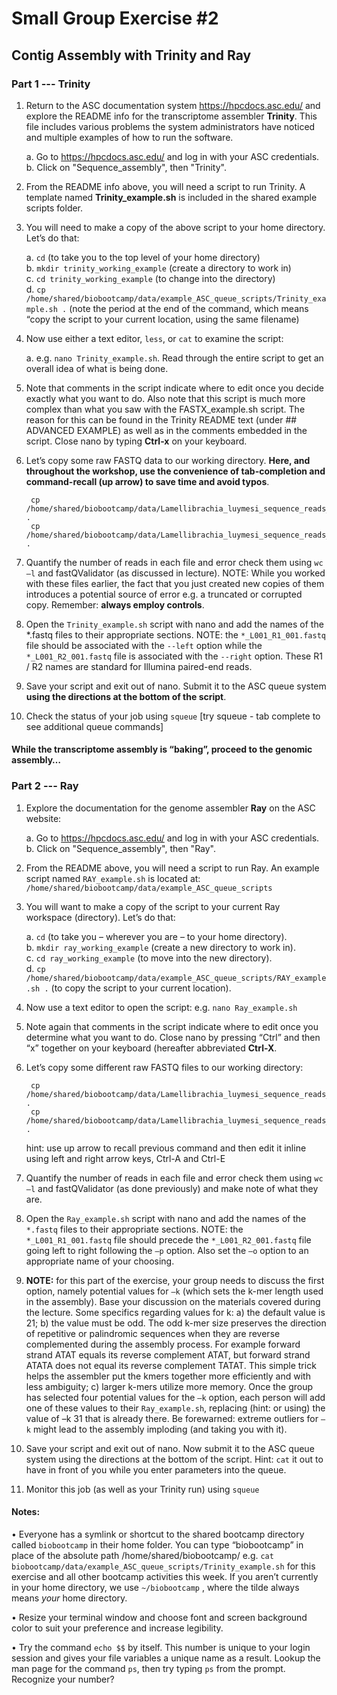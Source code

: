 # Small Group Exercise #2
## Contig Assembly with Trinity and Ray

### Part 1 --- Trinity

1) Return to the ASC documentation system https://hpcdocs.asc.edu/ and explore the README info for the transcriptome assembler **Trinity**. This file includes various problems the system administrators have noticed and multiple examples of how to run the software.

    a. Go to https://hpcdocs.asc.edu/ and log in with your ASC credentials.  
    b. Click on "Sequence_assembly", then "Trinity".  


1) From the README info above, you will need a script to run Trinity. A template named **Trinity_example.sh** is included in the shared example scripts folder.

1) You will need to make a copy of the above script to your home directory. Let’s do that:

    a. `cd` (to take you to the top level of your home directory)  
    b. `mkdir trinity_working_example` (create a directory to work in)  
    c. `cd trinity_working_example` (to change into the directory)  
    d. `cp  /home/shared/biobootcamp/data/example_ASC_queue_scripts/Trinity_example.sh .`  (note the period at the end of the command, which means “copy the script to your current location, using the same filename)  

1) Now use either a text editor, `less`, or `cat` to examine the script:

    a. e.g. `nano Trinity_example.sh`. Read through the entire script to get an overall idea of what is being done.   

1) Note that comments in the script indicate where to edit once you decide exactly what you want to do. Also note that this script is much more complex than what you saw with the FASTX_example.sh script. The reason for this can be found in the Trinity README text (under ## ADVANCED EXAMPLE) as well as in the comments embedded in the script.  Close nano by typing **Ctrl-x** on your keyboard.

1) Let’s copy some raw FASTQ data to our working directory. **Here, and throughout the workshop, use the convenience of tab-completion and command-recall (up arrow) to save time and avoid typos**.

        cp /home/shared/biobootcamp/data/Lamellibrachia_luymesi_sequence_reads_for_assembly/Lamellibrachia_luymesi_transcriptomic_sub1M_L001_R1_001.fastq .
        cp /home/shared/biobootcamp/data/Lamellibrachia_luymesi_sequence_reads_for_assembly/Lamellibrachia_luymesi_transcriptomic_sub1M_L001_R2_001.fastq .   

1) Quantify the number of reads in each file and error check them using `wc –l` and fastQValidator (as discussed in lecture). NOTE: While you worked with these files earlier, the fact that you just created new copies of them introduces a potential source of error e.g. a truncated or corrupted copy.  Remember: **always employ controls**.

1) Open the `Trinity_example.sh`  script with nano and add the names of the \*.fastq files to their appropriate sections. NOTE: the `*_L001_R1_001.fastq` file should be associated with the `--left` option while the `*_L001_R2_001.fastq` file is associated with the `--right` option. These R1 / R2 names are standard for Illumina paired-end reads.

1) Save your script and exit out of nano.  Submit it to the ASC queue system **using the directions at the bottom of the script**.

1) Check the status of your job using `squeue`  [try squeue - tab complete to see additional queue commands]


#### While the transcriptome assembly is “baking”, proceed to the genomic assembly…


### Part 2 --- Ray

1) Explore the documentation for the genome assembler **Ray** on the ASC website:

    a. Go to https://hpcdocs.asc.edu/ and log in with your ASC credentials.  
    b. Click on "Sequence_assembly", then "Ray".  

1) From the README above, you will need a script to run Ray. An example script named `RAY_example.sh` is located at: `/home/shared/biobootcamp/data/example_ASC_queue_scripts`

1) You will want to make a copy of the script to your current Ray workspace (directory). Let’s do that:  

    a. `cd`   (to take you – wherever you are – to your home directory).   
    b. `mkdir ray_working_example`  (create a new directory to work in).  
    c. `cd ray_working_example`  (to move into the new directory).  
    d. `cp /home/shared/biobootcamp/data/example_ASC_queue_scripts/RAY_example.sh .`  (to copy the script to your current location).  

1) Now use a text editor to open the script: e.g. `nano Ray_example.sh`

1) Note again that comments in the script indicate where to edit once you determine what you want to do. Close nano by pressing “Ctrl” and then “x” together on your keyboard (hereafter abbreviated **Ctrl-X**.

1) Let’s copy some different raw FASTQ files to our working directory:

        cp /home/shared/biobootcamp/data/Lamellibrachia_luymesi_sequence_reads_for_assembly/Lamellibrachia_luymesi_genomic_L001_R1_001.fastq .
        cp /home/shared/biobootcamp/data/Lamellibrachia_luymesi_sequence_reads_for_assembly/Lamellibrachia_luymesi_genomic_L001_R2_001.fastq .

    hint: use up arrow to recall previous command and then edit it inline using left and right arrow keys, Ctrl-A and Ctrl-E

1) Quantify the number of reads in each file and error check them using `wc –l` and fastQValidator (as done previously) and make note of what they are.

1) Open the `Ray_example.sh` script with nano and add the names of the `*.fastq` files to their appropriate sections. NOTE: the `*_L001_R1_001.fastq` file should precede the `*_L001_R2_001.fastq` file going left to right following the `–p` option. Also set the `–o` option to an appropriate name of your choosing.

1) **NOTE:** for this part of the exercise, your group needs to discuss the first option, namely potential values for `–k` (which sets the  k-mer length used in the assembly). Base your discussion on the materials covered during the lecture. Some specifics regarding values for k:  a) the default value is 21;  b) the value must be odd. The odd k-mer size preserves the direction of repetitive or palindromic sequences when they are reverse complemented during the assembly process. For example forward strand ATAT equals its reverse complement ATAT, but forward strand ATATA does not equal its reverse complement TATAT. This simple trick helps the assembler put the kmers together more efficiently and with less ambiguity;  c) larger k-mers utilize more memory. Once the group has selected four potential values for the `–k` option, each person will add one of these values to their `Ray_example.sh`, replacing (hint: or using) the value of –k 31 that is already there. Be forewarned: extreme outliers for `–k` might lead to the assembly imploding (and taking you with it).


1) Save your script and exit out of nano. Now submit it to the ASC queue system using the directions at the bottom of the script. Hint: `cat` it out to have in front of you while you enter parameters into the queue.

1) Monitor this job (as well as your Trinity run) using `squeue`



#### Notes:

• Everyone has a symlink or shortcut to the shared bootcamp directory called `biobootcamp` in their home folder. You can type “biobootcamp” in place of the absolute path /home/shared/biobootcamp/    e.g. `cat biobootcamp/data/example_ASC_queue_scripts/Trinity_example.sh` for this exercise and all other bootcamp activities this week. If you aren’t currently in your home directory, we use `~/biobootcamp` , where the tilde always means _your_ home directory.

• Resize your terminal window and choose font and screen background color to suit your preference and increase legibility.

• Try the command `echo $$` by itself. This number is unique to your login session and gives your file variables a unique name as a result.   Lookup the man page for the command `ps`, then try typing `ps` from the prompt.  Recognize your number?
